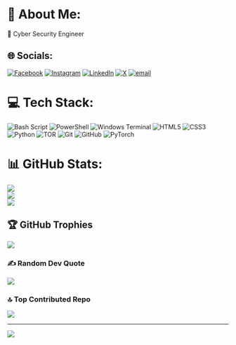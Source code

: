 # 💫 About Me:
🔭 Cyber Security Engineer


## 🌐 Socials:
[![Facebook](https://img.shields.io/badge/Facebook-%231877F2.svg?logo=Facebook&logoColor=white)](https://facebook.com/mohammedkhalid.khalid.1428) [![Instagram](https://img.shields.io/badge/Instagram-%23E4405F.svg?logo=Instagram&logoColor=white)](https://instagram.com/md___khalid__3) [![LinkedIn](https://img.shields.io/badge/LinkedIn-%230077B5.svg?logo=linkedin&logoColor=white)](https://linkedin.com/in/md-khalid-678563312) [![X](https://img.shields.io/badge/X-black.svg?logo=X&logoColor=white)](https://x.com/khalid313376467) [![email](https://img.shields.io/badge/Email-D14836?logo=gmail&logoColor=white)](mailto:mdkhalid90366@gmail.com) 

# 💻 Tech Stack:
![Bash Script](https://img.shields.io/badge/bash_script-%23121011.svg?style=for-the-badge&logo=gnu-bash&logoColor=white) ![PowerShell](https://img.shields.io/badge/PowerShell-%235391FE.svg?style=for-the-badge&logo=powershell&logoColor=white) ![Windows Terminal](https://img.shields.io/badge/Windows%20Terminal-%234D4D4D.svg?style=for-the-badge&logo=windows-terminal&logoColor=white) ![HTML5](https://img.shields.io/badge/html5-%23E34F26.svg?style=for-the-badge&logo=html5&logoColor=white) ![CSS3](https://img.shields.io/badge/css3-%231572B6.svg?style=for-the-badge&logo=css3&logoColor=white) ![Python](https://img.shields.io/badge/python-3670A0?style=for-the-badge&logo=python&logoColor=ffdd54) ![TOR](https://img.shields.io/badge/tor-%237E4798.svg?style=for-the-badge&logo=tor-project&logoColor=white) ![Git](https://img.shields.io/badge/git-%23F05033.svg?style=for-the-badge&logo=git&logoColor=white) ![GitHub](https://img.shields.io/badge/github-%23121011.svg?style=for-the-badge&logo=github&logoColor=white) ![PyTorch](https://img.shields.io/badge/PyTorch-%23EE4C2C.svg?style=for-the-badge&logo=PyTorch&logoColor=white)
# 📊 GitHub Stats:
![](https://github-readme-stats.vercel.app/api?username=mohammedkhalid313&theme=dracula&hide_border=false&include_all_commits=true&count_private=false)<br/>
![](https://github-readme-streak-stats.herokuapp.com/?user=mohammedkhalid313&theme=dracula&hide_border=false)<br/>
![](https://github-readme-stats.vercel.app/api/top-langs/?username=mohammedkhalid313&theme=dracula&hide_border=false&include_all_commits=true&count_private=false&layout=compact)

## 🏆 GitHub Trophies
![](https://github-profile-trophy.vercel.app/?username=mohammedkhalid313&theme=dracula&no-frame=false&no-bg=true&margin-w=4)

### ✍️ Random Dev Quote
![](https://quotes-github-readme.vercel.app/api?type=horizontal&theme=radical)

### 🔝 Top Contributed Repo
![](https://github-contributor-stats.vercel.app/api?username=mohammedkhalid313&limit=5&theme=dark&combine_all_yearly_contributions=true)

---
[![](https://visitcount.itsvg.in/api?id=mohammedkhalid313&icon=0&color=0)](https://visitcount.itsvg.in)

<!-- Proudly created with GPRM ( https://gprm.itsvg.in ) -->
